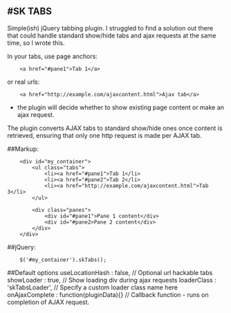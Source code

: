 #SK TABS
--------------------------------------------------

Simple(ish) jQuery tabbing plugin. I struggled to find a solution out there that could handle standard show/hide tabs and ajax requests at the same time, so I wrote this.

In your tabs, use page anchors:

		<a href="#pane1">Tab 1</a> 
		
or real urls: 

		<a href="http://example.com/ajaxcontent.html">Ajax tab</a> 

- the plugin will decide whether to show existing page content or make an ajax request.

The plugin converts AJAX tabs to standard show/hide ones once content is retrieved, ensuring that only one http request is made per AJAX tab.

##Markup:

		<div id="my_container">
			<ul class="tabs">
				<li><a href="#pane1">Tab 1</li>
				<li><a href="#pane2">Tab 2</li>
				<li><a href="http://example.com/ajaxcontent.html">Tab 3</li>
			</ul>
	
			<div class="panes">
				<div id="#pane1">Pane 1 content</div>
				<div id="#pane2>Pane 2 content</div>
			</div>
		</div>

##jQuery:

		$('#my_container').skTabs();

##Default options
		useLocationHash : false,                // Optional url hackable tabs 
		showLoader : true,                      // Show loading div during ajax requests
		loaderClass : 'skTabsLoader',           // Specify a custom loader class name here
		onAjaxComplete : function(pluginData){} // Callback function - runs on completion of AJAX request.


